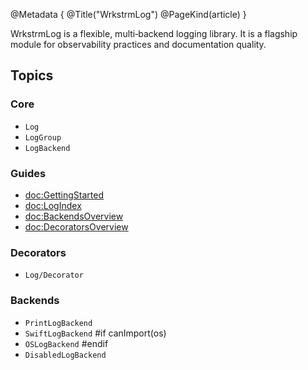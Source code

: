 @Metadata {
@Title("WrkstrmLog")
@PageKind(article)
}

WrkstrmLog is a flexible, multi‑backend logging library. It is a flagship module for observability practices and documentation quality.

## Topics

### Core

- `Log`
- `LogGroup`
- `LogBackend`

### Guides

- <doc:GettingStarted>
- <doc:LogIndex>
- <doc:BackendsOverview>
- <doc:DecoratorsOverview>

### Decorators

- `Log/Decorator`

### Backends

- `PrintLogBackend`
- `SwiftLogBackend`
  #if canImport(os)
- `OSLogBackend`
  #endif
- `DisabledLogBackend`
